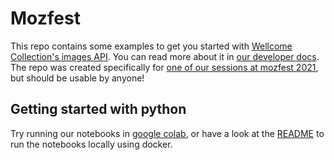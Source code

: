 # Mozfest

This repo contains some examples to get you started with [Wellcome Collection's images API](https://api.wellcomecollection.org/catalogue/v2/images). You can read more about it in [our developer docs](https://developers.wellcomecollection.org/catalogue/v2/images). The repo was created specifically for [one of our sessions at mozfest 2021](https://schedule.mozillafestival.org/session/93CJ7Y-1), but should be usable by anyone!

## Getting started with python

Try running our notebooks in [google colab](https://colab.research.google.com/github/wellcomecollection/mozfest/blob/master/python/notebooks), or have a look at the [README](python/) to run the notebooks locally using docker.

